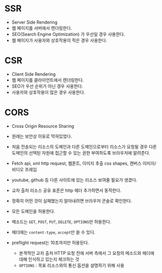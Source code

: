 # SSR

* Server Side Rendering
* 웹 페이지를 서버에서 렌더링한다. 
* SEO(Search Engine Optimization) 가 우선일 경우 사용한다. 
* 웹 페이지가 사용자와 상호작용이 적은 경우 사용한다. 
  
# CSR

* Client Side Rendering
* 웹 페이지를 클라이언트에서 렌더링한다. 
* SEO가 우선 순위가 아닌 경우 사용한다. 
* 사용자와 상호작용이 많은 경우 사용한다. 

# CORS

* Cross Origin Resource Sharing
* 원래는 보안상 이유로 막혀있었다. 
* 처음 전송되는 리소스의 도메인과 다른 도메인으로부터 리소스가 요청될 경우 다른 도메인의 선택된 자원에 접근할 수 있는 권한 부여하도록 브라우저에 알려준다. 
* Fetch api, xml http request, 웹폰트, 이미지 추출 css shapes, 캔버스 이미지/비디오 프레임
* youtube, github 등 다른 사이트에 있는 리소스 보여줄 필요가 생겼다.
* 교차 출처 리소스 공유 표준은 http 헤더 추가하면서 동작한다. 
* 정확히 어떤 것이 실패했는지 알아내려면 브라우저 콘솔로 확인한다. 

* 모든 도메인을 허용한다. 
* 메소드는 `GET`, `POST`, `PUT`, `DELETE`, `OPTIONS`만 허용한다. 
  
* 헤더에는 `content-type`, `accept`만 쓸 수 있다. 
* preflight request는 10초까지만 허용된다. 
  * 본격적인 교차 출처 HTTP 요청 전에 서버 측에서 그 요청의 메소드와 헤더에 대해 인식하고 있는지 체크하는 것
  * `OPTIONS` :  목표 리소스와의 통신 옵션을 설명하기 위해 사용